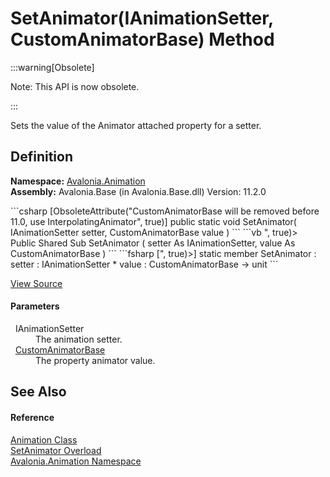 # SetAnimator(IAnimationSetter, CustomAnimatorBase) Method
<span>
:::warning[Obsolete]

Note: This API is now obsolete.

:::

</span>

Sets the value of the Animator attached property for a setter.



## Definition
**Namespace:** <a href="N_Avalonia_Animation">Avalonia.Animation</a>  
**Assembly:** Avalonia.Base (in Avalonia.Base.dll) Version: 11.2.0

<Tabs groupId="api-code-preview">
<TabItem value="csharp" label="C#">
```csharp
[ObsoleteAttribute("CustomAnimatorBase will be removed before 11.0, use InterpolatingAnimator<T>", 
	true)]
public static void SetAnimator(
	IAnimationSetter setter,
	CustomAnimatorBase value
)
```
</TabItem>
<TabItem value="vb" label="VB">
```vb
<ObsoleteAttribute("CustomAnimatorBase will be removed before 11.0, use InterpolatingAnimator<T>", 
	true)>
Public Shared Sub SetAnimator ( 
	setter As IAnimationSetter,
	value As CustomAnimatorBase
)
```
</TabItem>
<TabItem value="fsharp" label="F#">
```fsharp
[<ObsoleteAttribute("CustomAnimatorBase will be removed before 11.0, use InterpolatingAnimator<T>", 
	true)>]
static member SetAnimator : 
        setter : IAnimationSetter * 
        value : CustomAnimatorBase -> unit 
```
</TabItem>
</Tabs>



<a href="https://github.com/AvaloniaUI/Avalonia/tree/master/src/Avalonia.Base/Animation/Animation.AnimatorRegistry.cs#L18" title="View the source code">View Source</a>



#### Parameters
<dl><dt>  IAnimationSetter</dt><dd>The animation setter.</dd><dt>  <a href="T_Avalonia_Animation_CustomAnimatorBase">CustomAnimatorBase</a></dt><dd>The property animator value.</dd></dl>

## See Also


#### Reference
<a href="T_Avalonia_Animation_Animation">Animation Class</a>  
<a href="Overload_Avalonia_Animation_Animation_SetAnimator">SetAnimator Overload</a>  
<a href="N_Avalonia_Animation">Avalonia.Animation Namespace</a>  

